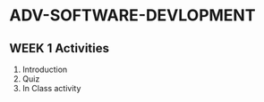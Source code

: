# ADV-SOFTWARE-DEVLOPMENT

## WEEK 1 Activities

<ol>
  <li>Introduction</li>
  <li>Quiz</li>
  <li>In Class activity</li>
</ol>


